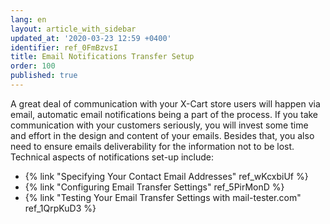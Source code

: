```yaml
---
lang: en
layout: article_with_sidebar
updated_at: '2020-03-23 12:59 +0400'
identifier: ref_0FmBzvsI
title: Email Notifications Transfer Setup
order: 100
published: true
---
```

A great deal of communication with your X-Cart store users will happen via email, automatic email notifications being a part of the process. If you take communication with your customers seriously, you will invest some time and effort in the design and content of your emails. Besides that, you also need to ensure emails deliverability for the information not to be lost. Technical aspects of notifications set-up include:
*  {% link "Specifying Your Contact Email Addresses" ref_wKcxbiUf %}
*  {% link "Configuring Email Transfer Settings" ref_5PirMonD %}
*  {% link "Testing Your Email Transfer Settings with mail-tester.com" ref_1QrpKuD3 %}
